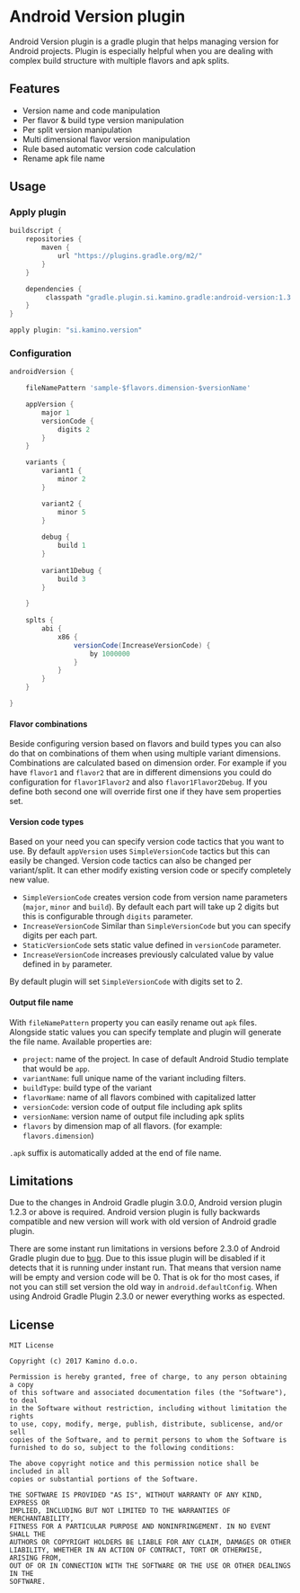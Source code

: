 # Android Version plugin

Android Version plugin is a gradle plugin that helps managing version for Android projects. Plugin is especially helpful when you are dealing with complex build structure with multiple flavors and apk splits.

## Features

 - Version name and code manipulation
 - Per flavor & build type version manipulation
 - Per split version manipulation
 - Multi dimensional flavor version manipulation
 - Rule based automatic version code calculation
 - Rename apk file name

## Usage

### Apply plugin

```groovy
buildscript {
    repositories {
        maven {
            url "https://plugins.gradle.org/m2/"
        }
    }

    dependencies {
         classpath "gradle.plugin.si.kamino.gradle:android-version:1.3.2"
    }
}

apply plugin: "si.kamino.version"
```

### Configuration

```groovy
androidVersion {

    fileNamePattern 'sample-$flavors.dimension-$versionName'

    appVersion {
        major 1
        versionCode {
            digits 2
        }
    }

    variants {
        variant1 {
            minor 2
        }

        variant2 {
            minor 5
        }
        
        debug {
            build 1
        }
        
        variant1Debug {
            build 3
        }

    }
    
    splts {
        abi {
            x86 {
                versionCode(IncreaseVersionCode) {
                    by 1000000
                }
            }
        }
    }

}
```

#### Flavor combinations

Beside configuring version based on flavors and build types you can also do that on combinations of them when using 
multiple variant dimensions. Combinations are calculated based on dimension order. For example if you have `flavor1`
and `flavor2` that are in different dimensions you could do configuration for `flavor1Flavor2` and also 
`flavor1Flavor2Debug`. If you define both second one will override first one if they have sem properties set.

#### Version code types

Based on your need you can specify version code tactics that you want to use. By default 
`appVersion` uses `SimpleVersionCode` tactics but this can easily be changed. Version code 
tactics can also be changed per variant/split. It can ether modify existing version code
or specify completely  new value.

- `SimpleVersionCode` creates version code from version name parameters (`major`, `minor` and `build`). By default 
each part will take up 2 digits but this is configurable through `digits` parameter.
- `IncreaseVersionCode` Similar than `SimpleVersionCode` but you can specify digits per each part.
- `StaticVersionCode` sets static value defined in `versionCode` parameter.
- `IncreaseVersionCode` increases previously calculated value by value defined in `by` parameter.

By default plugin will set `SimpleVersionCode` with digits set to 2.

#### Output file name

With `fileNamePattern` property you can easily rename out `apk` files. Alongside static values you can specify template
and plugin will generate the file name. Available properties are:
 - `project`: name of the project. In case of default Android Studio template that would be `app`.
 - `variantName`: full unique name of the variant including filters.
 - `buildType`: build type of the variant
 - `flavorName`: name of all flavors combined with capitalized latter
 - `versionCode`: version code of output file including apk splits
 - `versionName`: version name of output file including apk splits
 - `flavors` by dimension map of all flavors. (for example: `flavors.dimension`)

`.apk` suffix is automatically added at the end of file name.

## Limitations 

Due to the changes in Android Gradle plugin 3.0.0, Android version plugin 1.2.3 or above is required. Android version plugin is fully backwards compatible and 
new version will work with old version of Android gradle plugin.

There are some instant run limitations in versions before 2.3.0 of Android Gradle plugin due to [bug](https://code.google.com/p/android/issues/detail?id=227610).
Due to this issue plugin will be disabled if it detects that it is running under instant run. That means that version name will be empty 
and version code will be 0. That is ok for tho most cases, if not you can still set version the old way in `android.defaultConfig`.
When using Android Gradle Plugin 2.3.0 or newer everything works as espected.

## License 

    MIT License
    
    Copyright (c) 2017 Kamino d.o.o.
    
    Permission is hereby granted, free of charge, to any person obtaining a copy
    of this software and associated documentation files (the "Software"), to deal
    in the Software without restriction, including without limitation the rights
    to use, copy, modify, merge, publish, distribute, sublicense, and/or sell
    copies of the Software, and to permit persons to whom the Software is
    furnished to do so, subject to the following conditions:
    
    The above copyright notice and this permission notice shall be included in all
    copies or substantial portions of the Software.
    
    THE SOFTWARE IS PROVIDED "AS IS", WITHOUT WARRANTY OF ANY KIND, EXPRESS OR
    IMPLIED, INCLUDING BUT NOT LIMITED TO THE WARRANTIES OF MERCHANTABILITY,
    FITNESS FOR A PARTICULAR PURPOSE AND NONINFRINGEMENT. IN NO EVENT SHALL THE
    AUTHORS OR COPYRIGHT HOLDERS BE LIABLE FOR ANY CLAIM, DAMAGES OR OTHER
    LIABILITY, WHETHER IN AN ACTION OF CONTRACT, TORT OR OTHERWISE, ARISING FROM,
    OUT OF OR IN CONNECTION WITH THE SOFTWARE OR THE USE OR OTHER DEALINGS IN THE
    SOFTWARE.
